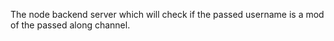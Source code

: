 The node backend server which will check if the passed username is a mod of the passed along channel.